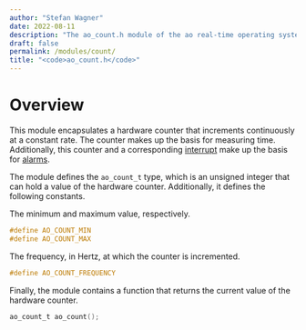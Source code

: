 ```yaml
---
author: "Stefan Wagner"
date: 2022-08-11
description: "The ao_count.h module of the ao real-time operating system."
draft: false
permalink: /modules/count/
title: "<code>ao_count.h</code>"
---
```


# Overview

This module encapsulates a hardware counter that increments continuously at a constant rate. The counter makes up the basis for measuring time. Additionally, this counter and a corresponding [interrupt](../alarm-interrupt.md) make up the basis for [alarms](../alarms.md).

The module defines the `ao_count_t` type, which is an unsigned integer that can hold a value of the hardware counter. Additionally, it defines the following constants.

The minimum and maximum value, respectively.

```c
#define AO_COUNT_MIN
#define AO_COUNT_MAX
```

The frequency, in Hertz, at which the counter is incremented.

```c
#define AO_COUNT_FREQUENCY
```

Finally, the module contains a function that returns the current value of the hardware counter.

```c
ao_count_t ao_count();
```
